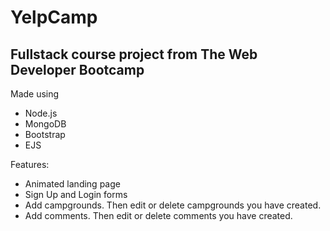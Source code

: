 # YelpCamp
## Fullstack course project from The Web Developer Bootcamp

Made using 
* Node.js
* MongoDB
* Bootstrap
* EJS

Features:
* Animated landing page
* Sign Up and Login forms
* Add campgrounds. Then edit or delete campgrounds you have created.
* Add comments. Then edit or delete comments you have created.
